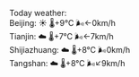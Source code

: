 Today weather:  
Beijing: ☀️ 🌡️+9°C 🌬️←0km/h  
Tianjin: ☁️ 🌡️+7°C 🌬️←7km/h  
Shijiazhuang: ☁️ 🌡️+8°C 🌬️0km/h  
Tangshan: ☁️ 🌡️+8°C 🌬️↙9km/h  
